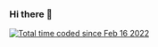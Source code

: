 ### Hi there 👋

<!--
**sxndwl/sxndwl** is a ✨ _special_ ✨ repository because its `README.md` (this file) appears on your GitHub profile.

Here are some ideas to get you started:

- 🔭 I’m currently working on ...
- 🌱 I’m currently learning ...
- 👯 I’m looking to collaborate on ...
- 🤔 I’m looking for help with ...
- 💬 Ask me about ...
- 📫 How to reach me: ...
- 😄 Pronouns: ...
- ⚡ Fun fact: ...
-->
<a href="https://wakatime.com/@fffd9cd3-b2fd-472e-90de-445d3fc0b8c1"><img src="https://wakatime.com/badge/user/fffd9cd3-b2fd-472e-90de-445d3fc0b8c1.svg" alt="Total time coded since Feb 16 2022" /></a>
